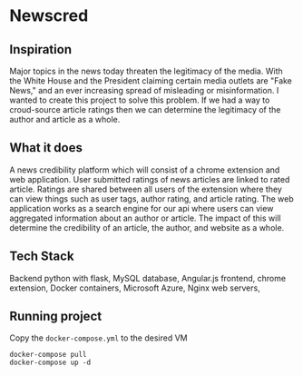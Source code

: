 # Newscred  
## Inspiration  
Major topics in the news today threaten the legitimacy of the media. With the White House and the President claiming certain media outlets are "Fake News," and an ever increasing spread of misleading or misinformation. I wanted to create this project to solve this problem. If we had a way to croud-source article ratings then we can determine the legitimacy of the author and article as a whole.
  
## What it does  
A news credibility platform which will consist of a chrome extension and web application. User submitted ratings of news articles are linked to rated article. Ratings are shared between all users of the extension where they can view things such as user tags, author rating, and article rating. The web application works as a search engine for our api where users can view aggregated information about an author or article. The impact of this will determine the credibility of an article, the author, and website as a whole.

## Tech Stack  
Backend python with flask,
MySQL database,
Angular.js frontend,
chrome extension,
Docker containers,
Microsoft Azure,
Nginx web servers,

## Running project  
Copy the `docker-compose.yml` to the desired VM
```
docker-compose pull
docker-compose up -d
```
